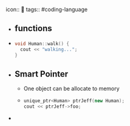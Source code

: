 icon:: 
tags:: #coding-language

- ## functions
- ```cpp
  void Human::walk() {
    cout << "walking...";
  }
  ```
- ## Smart Pointer
	- One object can be allocate to memory
	- ```cpp
	  unique_ptr<Human> ptrJeff(new Human);
	  cout << ptrJeff->foo;
	  ```
-